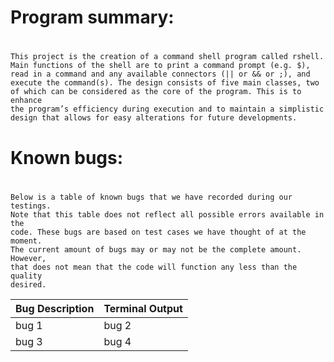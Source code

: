 # <h1> **Program summary:** <h1>
	
	This project is the creation of a command shell program called rshell. 
	Main functions of the shell are to print a command prompt (e.g. $), 
	read in a command and any available connectors (|| or && or ;), and 
	execute the command(s). The design consists of five main classes, two 
	of which can be considered as the core of the program. This is to enhance 
	the program’s efficiency during execution and to maintain a simplistic 
	design that allows for easy alterations for future developments.

# <h1> **Known bugs:** <h1>

	Below is a table of known bugs that we have recorded during our testings. 
	Note that this table does not reflect all possible errors available in the 
	code. These bugs are based on test cases we have thought of at the moment. 
	The current amount of bugs may or may not be the complete amount. However, 
	that does not mean that the code will function any less than the quality 
	desired. 

Bug Description | Terminal Output
--------------- | ---------------
bug 1 | bug 2
bug 3 | bug 4

